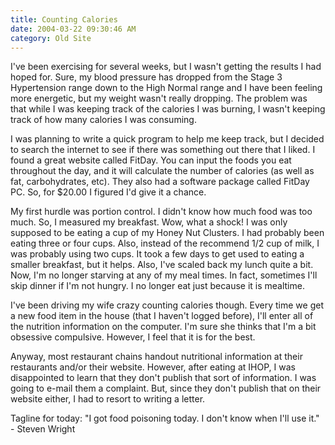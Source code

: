 ```yaml
---
title: Counting Calories
date: 2004-03-22 09:30:46 AM
category: Old Site
---
```


I've been exercising for several weeks, but I wasn't getting the results I had hoped for. Sure, my blood pressure has dropped from the Stage 3 Hypertension range down to the High Normal range and I have been feeling more energetic, but my weight wasn't really dropping. The problem was that while I was keeping track of the calories I was burning, I wasn't keeping track of how many calories I was consuming.

I was planning to write a quick program to help me keep track, but I decided to search the internet to see if there was something out there that I liked. I found a great website called FitDay. You can input the foods you eat throughout the day, and it will calculate the number of calories (as well as fat, carbohydrates, etc). They also had a software package called FitDay PC. So, for $20.00 I figured I'd give it a chance.

My first hurdle was portion control. I didn't know how much food was too much. So, I measured my breakfast. Wow, what a shock! I was only supposed to be eating a cup of my Honey Nut Clusters. I had probably been eating three or four cups. Also, instead of the recommend 1/2 cup of milk, I was probably using two cups. It took a few days to get used to eating a smaller breakfast, but it helps. Also, I've scaled back my lunch quite a bit. Now, I'm no longer starving at any of my meal times. In fact, sometimes I'll skip dinner if I'm not hungry. I no longer eat just because it is mealtime.

I've been driving my wife crazy counting calories though. Every time we get a new food item in the house (that I haven't logged before), I'll enter all of the nutrition information on the computer. I'm sure she thinks that I'm a bit obsessive compulsive. However, I feel that it is for the best.

Anyway, most restaurant chains handout nutritional information at their restaurants and/or their website. However, after eating at IHOP, I was disappointed to learn that they don't publish that sort of information. I was going to e-mail them a complaint. But, since they don't publish that on their website either, I had to resort to writing a letter.

Tagline for today: "I got food poisoning today. I don't know when I'll use it." - Steven Wright
